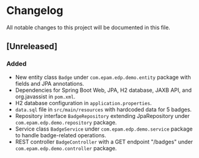 # Changelog
All notable changes to this project will be documented in this file.

## [Unreleased]

### Added
- New entity class `Badge` under `com.epam.edp.demo.entity` package with fields and JPA annotations.
- Dependencies for Spring Boot Web, JPA, H2 database, JAXB API, and org.javassist in `pom.xml`.
- H2 database configuration in `application.properties`.
- `data.sql` file in `src/main/resources` with hardcoded data for 5 badges.
- Repository interface `BadgeRepository` extending JpaRepository under `com.epam.edp.demo.repository` package.
- Service class `BadgeService` under `com.epam.edp.demo.service` package to handle badge-related operations.
- REST controller `BadgeController` with a GET endpoint "/badges" under `com.epam.edp.demo.controller` package.
